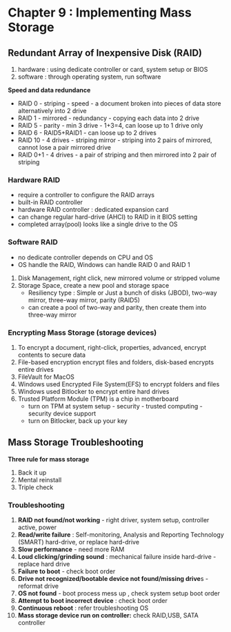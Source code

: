 # Chapter 9 : Implementing Mass Storage

## Redundant Array of Inexpensive Disk (RAID)
1. hardware : using dedicate controller or card, system setup or BIOS
2. software : through operating system, run software

**Speed and data redundance**
- RAID 0 - striping - speed - a document broken into pieces of data store alternatively into 2 drive
- RAID 1 - mirrored - redundancy - copying each data into 2 drive
- RAID 5 - parity - min 3 drive - 1+3=4, can loose up to 1 drive only
- RAID 6 - RAID5+RAID1 - can loose up to 2 drives
- RAID 10 - 4 drives - striping mirror - striping into 2 pairs of mirrored, cannot lose a pair mirrored drive
- RAID 0+1 -  4 drives - a pair of striping and then mirrored into 2 pair of striping

### Hardware RAID
- require a controller to configure the RAID arrays
- built-in RAID controller
- hardware RAID controller : dedicated expansion card
- can change regular hard-drive (AHCI) to RAID in it BIOS setting
- completed array(pool) looks like a single drive to the OS

### Software RAID
- no dedicate controller depends on CPU and OS
- OS handle the RAID, Windows can handle RAID 0 and RAID 1
1. Disk Management, right click, new mirrored volume or stripped volume
2. Storage Space, create a new pool and storage space
    - Resiliency type : Simple or Just a bunch of disks (JBOD), two-way mirror, three-way mirror, parity (RAID5)
    - can create a pool of two-way and parity, then create them into three-way mirror
  
### Encrypting Mass Storage (storage devices)

1. To encrypt a document, right-click, properties, advanced, encrypt contents to secure data
2. File-based encryption encrypt files and folders, disk-based encrypts entire drives
3. FileVault for MacOS
4. Windows used Encrypted File System(EFS) to encrypt folders and files
5. Windows used Bitlocker to encrypt entire hard drives
6. Trusted Platform Module (TPM) is a chip in motherboard
      - turn on TPM at system setup - security - trusted computing - security device support
      - turn on Bitlocker, back up your key
  
## Mass Storage Troubleshooting

**Three rule for mass storage**
1. Back it up
2. Mental reinstall
3. Triple check

### Troubleshooting
1. **RAID not found/not working** - right driver, system setup, controller active, power
2. **Read/write failure** :  Self-monitoring, Analysis and Reporting Technology (SMART) hard-drive, or replace hard-drive
3. **Slow performance** - need more RAM
4. **Loud clicking/grinding sound** : mechanical failure inside hard-drive - replace hard drive
5. **Failure to boot** - check boot order
6. **Drive not recognized/bootable device not found/missing drive**s - reformat drive
7. **OS not found** - boot process mess up , check system setup boot order
8. **Attempt to boot incorrect device** : check boot order
9. **Continuous reboot** : refer troubleshooting OS
10. **Mass storage device run on controller:** check RAID,USB, SATA controller
